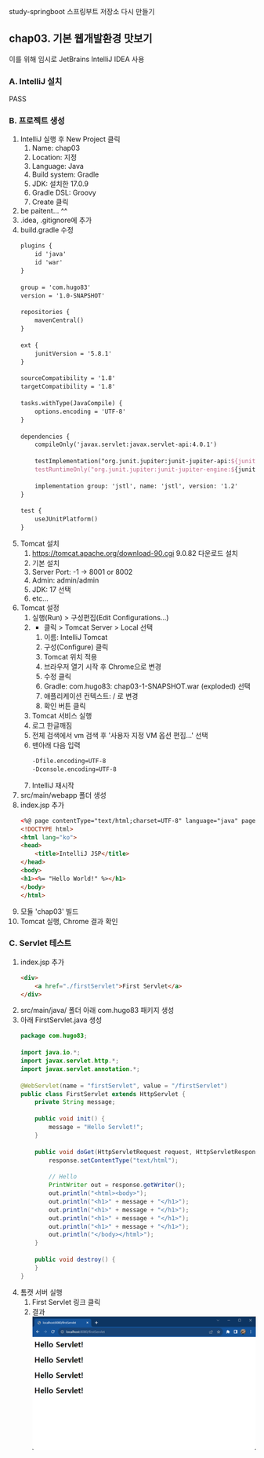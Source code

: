 study-springboot
스프링부트 저장소 다시 만들기

## chap03. 기본 웹개발환경 맛보기
이를 위해 임시로 JetBrains IntelliJ IDEA 사용

### A. IntelliJ 설치
PASS

### B. 프로젝트 생성
1. IntelliJ 실행 후 New Project 클릭
	1. Name: chap03
	2. Location: 지정
	3. Language: Java
	4. Build system: Gradle
	5. JDK: 설치한 17.0.9
	6. Gradle DSL: Groovy
	7. Create 클릭
2. be paitent... ^^
3. .idea, .gitignore에 추가
4. build.gradle 수정
	```tex
	plugins {
		id 'java'
		id 'war'
	}

	group = 'com.hugo83'
	version = '1.0-SNAPSHOT'

	repositories {
		mavenCentral()
	}

	ext {
		junitVersion = '5.8.1'
	}

	sourceCompatibility = '1.8'
	targetCompatibility = '1.8'

	tasks.withType(JavaCompile) {
		options.encoding = 'UTF-8'
	}

	dependencies {
		compileOnly('javax.servlet:javax.servlet-api:4.0.1')

		testImplementation("org.junit.jupiter:junit-jupiter-api:${junitVersion}")
		testRuntimeOnly("org.junit.jupiter:junit-jupiter-engine:${junitVersion}")

		implementation group: 'jstl', name: 'jstl', version: '1.2'
	}

	test {
		useJUnitPlatform()
	}
	```
4. Tomcat 설치
	1. https://tomcat.apache.org/download-90.cgi 9.0.82 다운로드 설치
	2. 기본 설치 
	3. Server Port: -1 -> 8001 or 8002
	4. Admin: admin/admin
	5. JDK: 17 선택
	6. etc...
5. Tomcat 설정
	1. 실행(Run) > 구성편집(Edit Configurations...)
	2. + 클릭 > Tomcat Server > Local 선택
		1. 이름: IntelliJ Tomcat 
		2. 구성(Configure) 클릭
		3. Tomcat 위치 적용
		4. 브라우저 열기 시작 후 Chrome으로 변경
		5. 수정 클릭
		6. Gradle: com.hugo83: chap03-1-SNAPSHOT.war (exploded) 선택
		7. 애플리케이션 컨텍스트: / 로 변경
		8. 확인 버튼 클릭
	3. Tomcat 서비스 실행
	4. 로그 한글깨짐
	5. 전체 검색에서 vm 검색 후 '사용자 지정 VM 옵션 편집...' 선택
	6. 맨아래 다음 입력
		```tex
		-Dfile.encoding=UTF-8
		-Dconsole.encoding=UTF-8
		```
	7. IntelliJ 재시작
6. src/main/webapp 폴더 생성
7. index.jsp 추가
	```html
	<%@ page contentType="text/html;charset=UTF-8" language="java" pageEncoding="UTF-8" %>
	<!DOCTYPE html>
	<html lang="ko">
	<head>
		<title>IntelliJ JSP</title>
	</head>
	<body>
	<h1><%= "Hello World!" %></h1>
	</body>
	</html>
	```
8. 모듈 'chap03' 빌드
9. Tomcat 실행, Chrome 결과 확인

### C. Servlet 테스트
1. index.jsp 추가
	```html
	<div>
		<a href="./firstServlet">First Servlet</a>
	</div>
	```
2. src/main/java/ 폴더 아래 com.hugo83 패키지 생성
3. 아래 FirstServlet.java 생성
	```java
	package com.hugo83;

	import java.io.*;
	import javax.servlet.http.*;
	import javax.servlet.annotation.*;

	@WebServlet(name = "firstServlet", value = "/firstServlet")
	public class FirstServlet extends HttpServlet {
		private String message;

		public void init() {
			message = "Hello Servlet!";
		}

		public void doGet(HttpServletRequest request, HttpServletResponse response) throws IOException {
			response.setContentType("text/html");

			// Hello
			PrintWriter out = response.getWriter();
			out.println("<html><body>");
			out.println("<h1>" + message + "</h1>");
			out.println("<h1>" + message + "</h1>");
			out.println("<h1>" + message + "</h1>");
			out.println("<h1>" + message + "</h1>");
			out.println("</body></html>");
		}

		public void destroy() {
		}
	}
	```
4. 톰캣 서버 실행
	1. First Servlet 링크 클릭
	2. 결과
		<img src="https://raw.githubusercontent.com/hugoMGSung/study-springboot/main/images/sb0022.png" width="600">